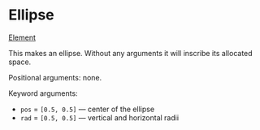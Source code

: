 # Ellipse

<span class="inherit">[Element](#Element)</span>

This makes an ellipse. Without any arguments it will inscribe its allocated space.

Positional arguments: none.

Keyword arguments:
- `pos` = `[0.5, 0.5]` — center of the ellipse
- `rad` = `[0.5, 0.5]` — vertical and horizontal radii
